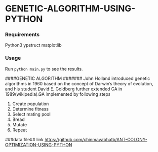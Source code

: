 # GENETIC-ALGORITHM-USING-PYTHON
### Requirements
 Python3
 ypstruct
 matplotlib

### Usage
Run `python main.py` to see the results.


####GENETIC ALGORITHM #######
John Holland introduced genetic algorithms in 1960 based on the concept of Darwin’s theory of evolution, and his student David E. Goldberg further extended GA in 1989(wikipedia).GA implemented by following steps
1.	Create population
2.	Determine fitness 
3.	Select mating pool
4.	Bread 
5.	Mutate 
6.	Repeat 
 
###data file##
link https://github.com/chinmayabhatb/ANT-COLONY-OPTIMIZATION-USING-PYTHON
